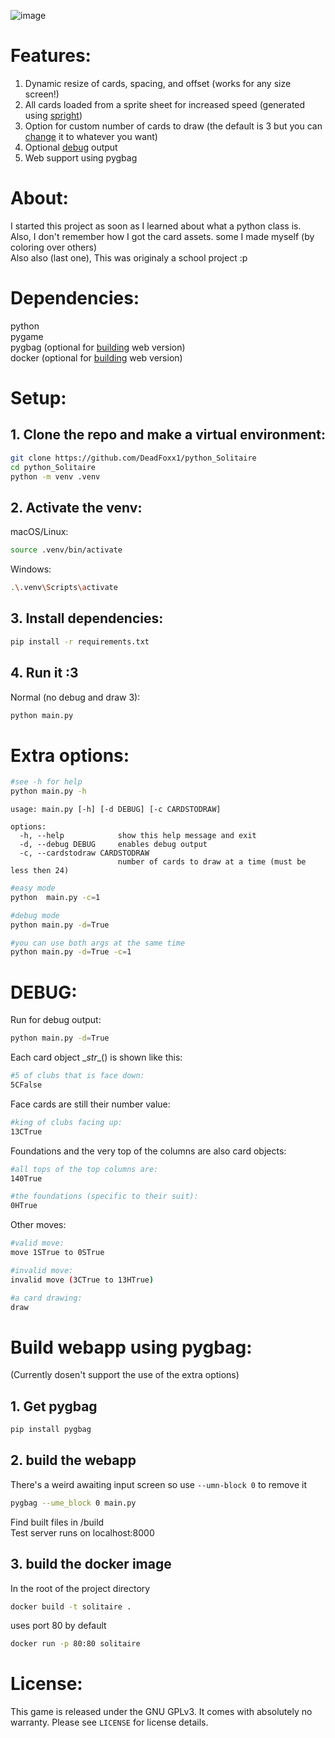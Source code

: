 ![image](https://github.com/user-attachments/assets/085c7a94-588e-4464-9fee-828ca60ee226)
# Features:
1. Dynamic resize of cards, spacing, and offset (works for any size screen!)
2. All cards loaded from a sprite sheet for increased speed (generated using [spright](https://github.com/houmain/spright))
3. Option for custom number of cards to draw (the default is 3 but you can [change](#extra-options) it to whatever you want)
4. Optional [debug](#debug) output
5. Web support using pygbag
# About:
I started this project as soon as I learned about what a python class is.  
Also, I don't remember how I got the card assets. some I made myself (by coloring over others)    
Also also (last one), This was originaly a school project :p  

# Dependencies:
python  
pygame  
pygbag (optional for [building](#build-webapp-using-pygbag) web version)  
docker (optional for [building](#build-webapp-using-pygbag) web version)

# Setup:
## 1. Clone the repo and make a virtual environment:
```sh
git clone https://github.com/DeadFoxx1/python_Solitaire
cd python_Solitaire
python -m venv .venv
```
## 2. Activate the venv:
macOS/Linux:
```sh
source .venv/bin/activate
```
Windows:
```sh
.\.venv\Scripts\activate
```
## 3. Install dependencies:
```sh
pip install -r requirements.txt
```
## 4. Run it :3
Normal (no debug and draw 3):
```sh
python main.py
```
# Extra options:
```sh
#see -h for help
python main.py -h
```
```
usage: main.py [-h] [-d DEBUG] [-c CARDSTODRAW]

options:
  -h, --help            show this help message and exit
  -d, --debug DEBUG     enables debug output
  -c, --cardstodraw CARDSTODRAW
                        number of cards to draw at a time (must be less then 24)
```
```sh
#easy mode
python  main.py -c=1

#debug mode
python main.py -d=True

#you can use both args at the same time
python main.py -d=True -c=1
```

# DEBUG:  
Run for debug output:
```sh
python main.py -d=True
```
Each card object \__str__() is shown like this:
```sh
#5 of clubs that is face down:
5CFalse
```  
Face cards are still their number value:
```sh
#king of clubs facing up:
13CTrue
```
Foundations and the very top of the columns are also card objects:
```sh
#all tops of the top columns are:
140True

#the foundations (specific to their suit):
0HTrue 
```
Other moves:
```sh
#valid move:
move 1STrue to 0STrue

#invalid move:
invalid move (3CTrue to 13HTrue)

#a card drawing:
draw
```

# Build webapp using pygbag:
(Currently dosen't support the use of the extra options)
## 1. Get pygbag
```sh
pip install pygbag
```
## 2. build the webapp  
There's a weird awaiting input screen so use ```--umn-block 0``` to remove it  
```sh
pygbag --ume_block 0 main.py
```
Find built files in /build  
Test server runs on localhost:8000  
## 3. build the docker image
In the root of the project directory
```sh
docker build -t solitaire .
```
uses port 80 by default
```sh
docker run -p 80:80 solitaire
```

# License:

This game is released under the GNU GPLv3. It comes with absolutely no warranty. Please see `LICENSE` for license details.

